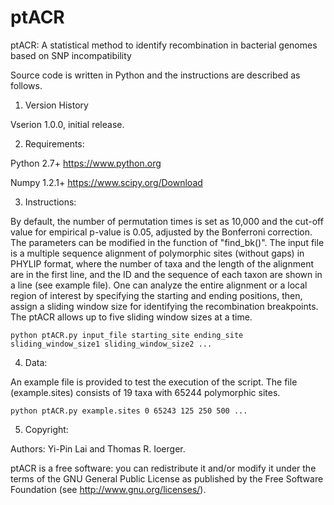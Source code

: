 # ptACR
ptACR: A statistical method to identify recombination in bacterial genomes based on SNP incompatibility

Source code is written in Python and the instructions are described as follows.

1. Version History

Vserion 1.0.0, initial release.


2. Requirements:

Python 2.7+ https://www.python.org

Numpy 1.2.1+ https://www.scipy.org/Download


3. Instructions:

By default, the number of permutation times is set as 10,000 and the cut-off value for empirical p-value is 0.05, adjusted by the Bonferroni correction. The parameters can be modified in the function of "find_bk()". The input file is a multiple sequence alignment of polymorphic sites (without gaps) in PHYLIP format, where the number of taxa and the length of the alignment are in the first line, and the ID and the sequence of each taxon are shown in a line (see example file). One can analyze the entire alignment or a local region of interest by specifying the starting and ending positions, then, assign a sliding window size for identifying the recombination breakpoints. The ptACR allows up to five sliding window sizes at a time. 

```
python ptACR.py input_file starting_site ending_site sliding_window_size1 sliding_window_size2 ...
```

4. Data:

An example file is provided to test the execution of the script. The file (example.sites) consists of 19 taxa with 65244 polymorphic sites.

```
python ptACR.py example.sites 0 65243 125 250 500 ...
```

5. Copyright:

Authors: Yi-Pin Lai and Thomas R. Ioerger.

ptACR is a free software: you can redistribute it and/or modify it under the terms of the GNU General Public License as published by the Free Software Foundation (see http://www.gnu.org/licenses/).
